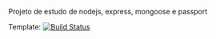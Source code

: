 Projeto de estudo de nodejs, express, mongoose e passport


Template:
[![Build Status](https://travis-ci.org/akveo/blur-admin.svg?branch=master)](https://travis-ci.org/akveo/blur-admin)




